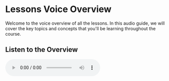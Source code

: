 # Lessons Voice Overview

Welcome to the voice overview of all the lessons. In this audio guide, we will cover the key topics and concepts that you'll be learning throughout the course.

## Listen to the Overview

<audio controls>
  <source src="../assets/voice-overview/git-and-github.mp3" type="audio/mpeg">
  Your browser does not support the audio element.
</audio>